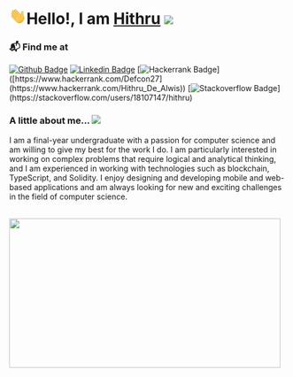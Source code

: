 <h1> <img src="https://raw.githubusercontent.com/ABSphreak/ABSphreak/master/gifs/Hi.gif" height="30px">Hello!, I am <a href="https://github.com/Hithru">Hithru</a> <img height="30px" src="https://emojis.slackmojis.com/emojis/images/1531849430/4246/blob-sunglasses.gif?1531849430"></h1>
</h1>

### 📬 Find me at
[![Github Badge](http://img.shields.io/badge/-Github-black?style=flat-square&logo=github&link=https://github.com/Hithru/)](https://github.com/Hithru/) 
[![Linkedin Badge](https://img.shields.io/badge/-LinkedIn-blue?style=flat-square&logo=Linkedin&logoColor=white&link=https://www.linkedin.com/in/hithru-de-alwis/)](https://www.linkedin.com/in/hithru-de-alwis/)
[![Hackerrank Badge](https://img.shields.io/badge/-Hackerrank-2EC866?style=flat-square&logo=HackerRank&logoColor=white&link=[[https://www.hackerrank.com/Defcon27](https://www.hackerrank.com/Hithru_De_Alwis)](https://www.hackerrank.com/Hithru_De_Alwis))]([https://www.hackerrank.com/Defcon27](https://www.hackerrank.com/Hithru_De_Alwis))
[![Stackoverflow Badge](https://img.shields.io/badge/-Stack%20overflow-FE7A16?style=flat-square&logo=stack-overflow&logoColor=white&link=[[[[https://stackoverflow.com/users/11534375/hemanth-kollipara](https://stackoverflow.com/users/18107147/hithru))](https://stackoverflow.com/users/18107147/hithru)


### A little about me...  <img src="https://media.giphy.com/media/VgCDAzcKvsR6OM0uWg/giphy.gif" width="50"> 
I am a final-year undergraduate with a passion for computer science and am willing to give my best for the work I do. I am particularly interested in working on complex problems that require logical and analytical thinking, and I am experienced in working with technologies such as blockchain, TypeScript, and Solidity. I enjoy designing and developing mobile and web-based applications and am always looking for new and exciting challenges in the field of computer science. <br/><br/>


<img width="490" height="270" src="https://media.giphy.com/media/USV0ym3bVWQJJmNu3N/giphy.gif" class="center">

  

